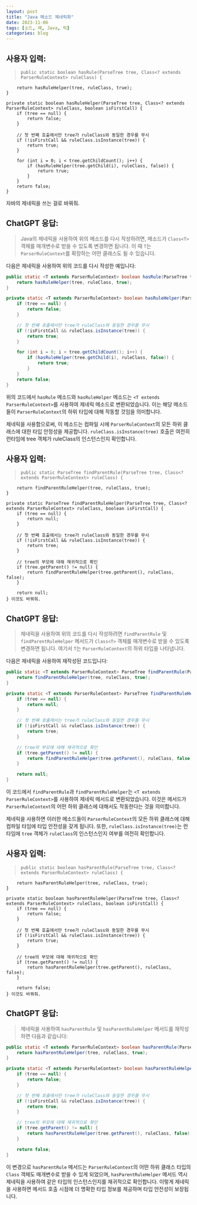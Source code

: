 ```yaml
---
layout: post
title: "Java 메소드 제네릭화"
date: 2023-11-06
tags: [소드, 메, Java, 릭]
categories: blog
---
```


## 사용자 입력:
>     public static boolean hasRule(ParseTree tree, Class<? extends ParserRuleContext> ruleClass) {
        return hasRuleHelper(tree, ruleClass, true);
    }

    private static boolean hasRuleHelper(ParseTree tree, Class<? extends ParserRuleContext> ruleClass, boolean isFirstCall) {
        if (tree == null) {
            return false;
        }

        // 첫 번째 호출에서만 tree가 ruleClass와 동일한 경우를 무시
        if (!isFirstCall && ruleClass.isInstance(tree)) {
            return true;
        }

        for (int i = 0; i < tree.getChildCount(); i++) {
            if (hasRuleHelper(tree.getChild(i), ruleClass, false)) {
                return true;
            }
        }
        return false;
    }
자바의  제네릭을 쓰는 걸로 바꿔줘.

## ChatGPT 응답:
> Java의 제네릭을 사용하여 위의 메소드를 다시 작성하려면, 메소드가 `Class<T>` 객체를 매개변수로 받을 수 있도록 변경하면 됩니다. 이 때 `T`는 `ParserRuleContext`를 확장하는 어떤 클래스도 될 수 있습니다.

다음은 제네릭을 사용하여 위의 코드를 다시 작성한 예입니다:

```java
public static <T extends ParserRuleContext> boolean hasRule(ParseTree tree, Class<T> ruleClass) {
    return hasRuleHelper(tree, ruleClass, true);
}

private static <T extends ParserRuleContext> boolean hasRuleHelper(ParseTree tree, Class<T> ruleClass, boolean isFirstCall) {
    if (tree == null) {
        return false;
    }

    // 첫 번째 호출에서만 tree가 ruleClass와 동일한 경우를 무시
    if (!isFirstCall && ruleClass.isInstance(tree)) {
        return true;
    }

    for (int i = 0; i < tree.getChildCount(); i++) {
        if (hasRuleHelper(tree.getChild(i), ruleClass, false)) {
            return true;
        }
    }
    return false;
}
```

위의 코드에서 `hasRule` 메소드와 `hasRuleHelper` 메소드는 `<T extends ParserRuleContext>`를 사용하여 제네릭 메소드로 변환되었습니다. 이는 해당 메소드들이 `ParserRuleContext`의 하위 타입에 대해 작동할 것임을 의미합니다. 

제네릭을 사용함으로써, 이 메소드는 컴파일 시에 `ParserRuleContext`의 모든 하위 클래스에 대한 타입 안정성을 제공합니다. `ruleClass.isInstance(tree)` 호출은 여전히 런타임에 tree 객체가 ruleClass의 인스턴스인지 확인합니다.

## 사용자 입력:
>     public static ParseTree findParentRule(ParseTree tree, Class<? extends ParserRuleContext> ruleClass) {
        return findParentRuleHelper(tree, ruleClass, true);
    }

    private static ParseTree findParentRuleHelper(ParseTree tree, Class<? extends ParserRuleContext> ruleClass, boolean isFirstCall) {
        if (tree == null) {
            return null;
        }

        // 첫 번째 호출에서는 tree가 ruleClass와 동일한 경우를 무시
        if (!isFirstCall && ruleClass.isInstance(tree)) {
            return tree;
        }

        // tree의 부모에 대해 재귀적으로 확인
        if (tree.getParent() != null) {
            return findParentRuleHelper(tree.getParent(), ruleClass, false);
        }

        return null;
    } 이것도 바꿔줘.

## ChatGPT 응답:
> 제네릭을 사용하여 위의 코드를 다시 작성하려면 `findParentRule` 및 `findParentRuleHelper` 메서드가 `Class<T>` 객체를 매개변수로 받을 수 있도록 변경하면 됩니다. 여기서 `T`는 `ParserRuleContext`의 하위 타입을 나타냅니다.

다음은 제네릭을 사용하여 재작성된 코드입니다:

```java
public static <T extends ParserRuleContext> ParseTree findParentRule(ParseTree tree, Class<T> ruleClass) {
    return findParentRuleHelper(tree, ruleClass, true);
}

private static <T extends ParserRuleContext> ParseTree findParentRuleHelper(ParseTree tree, Class<T> ruleClass, boolean isFirstCall) {
    if (tree == null) {
        return null;
    }

    // 첫 번째 호출에서는 tree가 ruleClass와 동일한 경우를 무시
    if (!isFirstCall && ruleClass.isInstance(tree)) {
        return tree;
    }

    // tree의 부모에 대해 재귀적으로 확인
    if (tree.getParent() != null) {
        return findParentRuleHelper(tree.getParent(), ruleClass, false);
    }

    return null;
}
```

이 코드에서 `findParentRule`과 `findParentRuleHelper`는 `<T extends ParserRuleContext>`를 사용하여 제네릭 메서드로 변환되었습니다. 이것은 메서드가 `ParserRuleContext`의 어떤 하위 클래스에 대해서도 작동한다는 것을 의미합니다. 

제네릭을 사용하면 이러한 메소드들이 `ParserRuleContext`의 모든 하위 클래스에 대해 컴파일 타임에 타입 안전성을 갖게 됩니다. 또한, `ruleClass.isInstance(tree)`는 런타임에 `tree` 객체가 `ruleClass`의 인스턴스인지 여부를 여전히 확인합니다.

## 사용자 입력:
>     public static boolean hasParentRule(ParseTree tree, Class<? extends ParserRuleContext> ruleClass) {
        return hasParentRuleHelper(tree, ruleClass, true);
    }

    private static boolean hasParentRuleHelper(ParseTree tree, Class<? extends ParserRuleContext> ruleClass, boolean isFirstCall) {
        if (tree == null) {
            return false;
        }

        // 첫 번째 호출에서만 tree가 ruleClass와 동일한 경우를 무시
        if (!isFirstCall && ruleClass.isInstance(tree)) {
            return true;
        }

        // tree의 부모에 대해 재귀적으로 확인
        if (tree.getParent() != null) {
            return hasParentRuleHelper(tree.getParent(), ruleClass, false);
        }

        return false;
    } 이것도 바꿔줘.

## ChatGPT 응답:
> 제네릭을 사용하여 `hasParentRule` 및 `hasParentRuleHelper` 메서드를 재작성하면 다음과 같습니다:

```java
public static <T extends ParserRuleContext> boolean hasParentRule(ParseTree tree, Class<T> ruleClass) {
    return hasParentRuleHelper(tree, ruleClass, true);
}

private static <T extends ParserRuleContext> boolean hasParentRuleHelper(ParseTree tree, Class<T> ruleClass, boolean isFirstCall) {
    if (tree == null) {
        return false;
    }

    // 첫 번째 호출에서만 tree가 ruleClass와 동일한 경우를 무시
    if (!isFirstCall && ruleClass.isInstance(tree)) {
        return true;
    }

    // tree의 부모에 대해 재귀적으로 확인
    if (tree.getParent() != null) {
        return hasParentRuleHelper(tree.getParent(), ruleClass, false);
    }

    return false;
}
```

이 변경으로 `hasParentRule` 메서드는 `ParserRuleContext`의 어떤 하위 클래스 타입의 `Class` 객체도 매개변수로 받을 수 있게 되었으며, `hasParentRuleHelper` 메서드 역시 제네릭을 사용하여 같은 타입의 인스턴스인지를 재귀적으로 확인합니다. 이렇게 제네릭을 사용하면 메서드 호출 시점에 더 명확한 타입 정보를 제공하며 타입 안전성이 보장됩니다.

